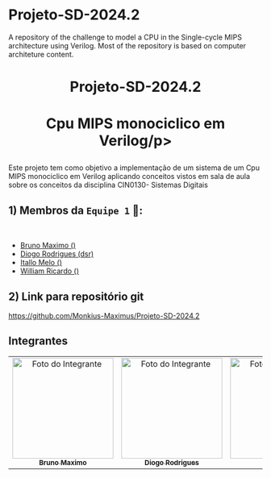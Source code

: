 # Projeto-SD-2024.2
A repository of the challenge to model a CPU in the Single-cycle MIPS architecture using Verilog.
Most of the repository is based on computer architeture content.

# <p align="center">Projeto-SD-2024.2 </p>

<a name="readme-top"></a>
# <p align="center">Cpu MIPS monociclico em Verilog/p>

Este projeto tem como objetivo a implementação de um sistema de um Cpu MIPS monociclico em Verilog aplicando conceitos vistos em sala de aula sobre os conceitos da disciplina CIN0130- Sistemas Digitais

## 1) Membros da `Equipe 1` 👥:
<br>


- [Bruno Maximo ()](https://github.com/brunoMaximo5)
- [Diogo Rodrigues (dsr)](https://github.com/Monkius-Maximus)
- [Itallo Melo ()](https://github.com/talomelo)
- [William Ricardo ()](https://github.com/Solurio)


## 2) Link para repositório git
  
   https://github.com/Monkius-Maximus/Projeto-SD-2024.2


## Integrantes

<table align="center">
  <tr>
    <td align="center">
      <a href="https://github.com/brunoMaximo5">
        <img src="https://avatars.githubusercontent.com/u/157263012?v=4" width="200px;" border-radius="50%;" alt="Foto do Integrante"/><br>
        <sub><b>Bruno Maximo</b></sub>
      </a>
    </td>
    <td align="center">
      <a href="https://github.com/Monkius-Maximus">
        <img src="https://avatars.githubusercontent.com/u/149613054?v=4" width="200px;" border-radius="50%;" alt="Foto do Integrante"/><br>
        <sub><b>Diogo Rodrigues</b></sub>
      </a>
    </td>
    <td align="center">
      <a href="https://github.com/talomelo">
        <img src="https://avatars.githubusercontent.com/u/90536225?v=4" width="200px;" border-radius="50%;" alt="Foto do Integrante"/><br>
        <sub><b>Itallo Melo</b></sub>
      </a>
    </td>
        <td align="center">
      <a href="https://github.com/Solurio">
        <img src="https://avatars.githubusercontent.com/u/90536225?v=4" width="200px;" border-radius="50%;" alt="Foto do Integrante"/><br>
        <sub><b>William Ricardo</b></sub>
        </a>
    </td>
  </tr>
</table>